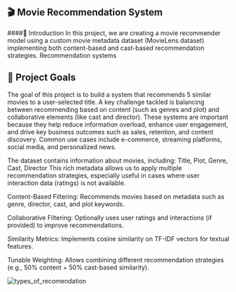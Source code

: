🎬 Movie Recommendation System
------------------------------
####📝 Introduction
In this project, we are creating a movie recommender model using a custom movie metadata dataset (MovieLens dataset) implementing both content-based and cast-based recommendation strategies.
Recommendation systems 

## 🎯 Project Goals
The goal of this project is to build a system that recommends 5 similar movies to a user-selected title. A key challenge tackled is balancing between recommending based on content (such as genres and plot) and collaborative elements (like cast and director).
These systems are important because they help reduce information overload, enhance user engagement, and drive key business outcomes such as sales, retention, and content discovery.
Common use cases include e-commerce, streaming platforms, social media, and personalized news.

The dataset contains information about movies, including: Title, Plot, Genre, Cast, Director
This rich metadata allows us to apply multiple recommendation strategies, especially useful in cases where user interaction data (ratings) is not available.


Content-Based Filtering: Recommends movies based on metadata such as genre, director, cast, and plot keywords.

Collaborative Filtering: Optionally uses user ratings and interactions (if provided) to improve recommendations.

Similarity Metrics: Implements cosine similarity on TF-IDF vectors for textual features.

Tunable Weighting: Allows combining different recommendation strategies (e.g., 50% content + 50% cast-based similarity).



![types_of_recomendation](https://github.com/user-attachments/assets/ad06578e-92e5-41ba-b8fd-bcc01efa4883)



